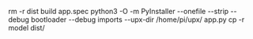 rm -r dist build app.spec
python3 -O -m PyInstaller --onefile --strip --debug bootloader --debug imports --upx-dir /home/pi/upx/ app.py
cp -r model dist/